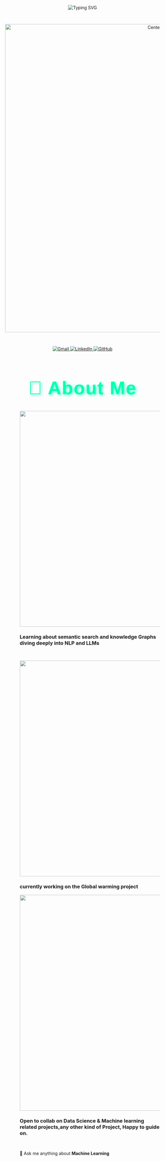 <p align="center">
  <img src="https://readme-typing-svg.demolab.com?font=JetBrains+Mono&size=28&duration=3000&pause=1000&color=00FF00&center=true&vCenter=true&width=435&lines=welcome+to+the+terminal;welcome+to+ghost-2362003" alt="Typing SVG" />
</p>
<br>

<p align="center">
  <img src="https://media3.giphy.com/media/v1.Y2lkPTc5MGI3NjExazF2NXMwaWt4eHNiMDI2aTJmeWh1ODB4ajUzNWVtOGZ0Yjl3MXA3dyZlcD12MV9pbnRlcm5hbF9naWZfYnlfaWQmY3Q9Zw/BPJmthQ3YRwD6QqcVD/giphy.gif" alt="Centered GIF" width="1000">
</p>
<br>

<p align="center">
  <a href="mailto:shubhojyotidas800@gmail.com">
    <img src="https://img.shields.io/badge/Gmail-D14836?style=for-the-badge&logo=gmail&logoColor=white" alt="Gmail" />
  </a>
  <a href="https://www.linkedin.com/in/shubhojyoti-das-238779259" target="_blank">
    <img src="https://img.shields.io/badge/LinkedIn-0077B5?style=for-the-badge&logo=linkedin&logoColor=white" alt="LinkedIn" />
  </a>
  <a href="https://github.com/ghost-2362003" target="_blank">
    <img src="https://img.shields.io/badge/GitHub-100000?style=for-the-badge&logo=github&logoColor=white" alt="GitHub" />
  </a>
</p>

<h1 align="center" style="font-size: 60px; font-weight: bold; color: #00FFB3; text-shadow: 3px 3px 8px rgba(0, 255, 179, 0.7); letter-spacing: 2px; font-family: 'Fira-Code', sans-serif;">
  🚀 About Me
</h1>
<ul align="left">
  <ul>
  <img src="https://media2.giphy.com/media/v1.Y2lkPTc5MGI3NjExeTZuaHNmMXQzMzQzZWVqcmVwZTU0OGl3dTBzYzNkNHQ4Z2VnNG04aCZlcD12MV9pbnRlcm5hbF9naWZfYnlfaWQmY3Q9Zw/ct387PQj5QHv2/giphy.gif" width="700"/>
   <h3>Learning <strong>about semantic search and knowledge Graphs</strong> diving deeply into <strong>NLP and LLMs</strong></h3>
  </ul>
  <br>
  <ul>
  <img src="https://media2.giphy.com/media/v1.Y2lkPTc5MGI3NjExajNscmhnOWh1eWxiZHdhenoyb2ZsZng0azFoNXh3YzBhbGYweGtxeSZlcD12MV9pbnRlcm5hbF9naWZfYnlfaWQmY3Q9Zw/lMlzwnBhBDZMlX5aLQ/giphy.gif"           width="700"/>
    <h3>currently working on the <strong>Global warming project</strong></h3>
  </ul>
    <ul>
      <img src="https://media0.giphy.com/media/v1.Y2lkPTc5MGI3NjExcDNvNW0zM3BiMjM0ZzVpcmt4dGlld212a2R6and1MGtsbHUyaWxncCZlcD12MV9pbnRlcm5hbF9naWZfYnlfaWQmY3Q9Zw/2dzPF0FBybwezXpbcz/giphy.gif" width="700"/>
    <h3>Open to collab on <strong>Data Science & Machine learning related projects</strong>,<strong>any other kind of Project, Happy to guide on.</strong></h3>
  </ul>
  <br>
  <ul>💬 Ask me anything about <strong>Machine Learning</strong></ul>
</ul>
